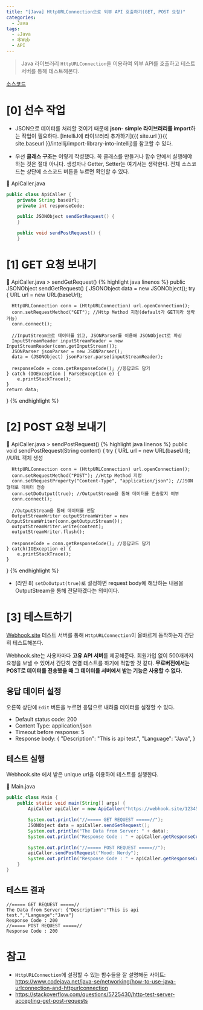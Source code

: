 ```yaml
---
title: "[Java] HttpURLConnection으로 외부 API 호출하기(GET, POST 요청)"
categories:
  - Java
tags:
  - ☕Java
  - 🕸Web
  - API
---
```


> Java 라이브러리 `HttpURLConnection`을 이용하여 외부 API를 호출하고 테스트 서버를 통해 테스트해본다.

<a href="https://github.com/dev-ujin/java-lab/tree/main/api-call" class="btn btn--github"><i class="fab fa-github"></i> 소스코드</a>

# [0] 선수 작업
- JSON으로 데이터를 처리할 것이기 때문에 **json- simple 라이브러리를 import**하는 작업이 필요하다.
[IntelliJ에 라이브러리 추가하기]({{ site.url }}{{ site.baseurl }}/intellij/import-library-into-intellij)를 참고할 수 있다.

- 우선 **클래스 구조**는 이렇게 작성했다. 꼭 클래스를 만들거나 함수 안에서 실행해야하는 것은 절대 아니다. 생성자나 Getter, Setter는 여기서는 생략한다. 전체 소스코드는 상단에 소스코드 버튼을 누르면 확인할 수 있다.

🔽 ApiCaller.java
```java
public class ApiCaller {
    private String baseUrl;
    private int responseCode;

    public JSONObject sendGetRequest() {
    }

    public void sendPostRequest() {
    }
```

# [1] GET 요청 보내기
🔽 ApiCaller.java > sendGetRequest()
{% highlight java linenos %}
public JSONObject sendGetRequest() {
    JSONObject data = new JSONObject();
    try {
      URL url = new URL(baseUrl);

      HttpURLConnection conn = (HttpURLConnection) url.openConnection();
      conn.setRequestMethod("GET"); //Http Method 지정(default가 GET이라 생략가능)
      conn.connect();

      //InputStream으로 데이터를 읽고, JSONParser를 이용해 JSONObject로 파싱
      InputStreamReader inputStreamReader = new InputStreamReader(conn.getInputStream());
      JSONParser jsonParser = new JSONParser();
      data = (JSONObject) jsonParser.parse(inputStreamReader);

      responseCode = conn.getResponseCode(); //응답코드 담기
    } catch (IOException | ParseException e) {
        e.printStackTrace();
    }
    return data;
}
{% endhighlight %}

# [2] POST 요청 보내기
🔽 ApiCaller.java > sendPostRequest()
{% highlight java linenos %}
public void sendPostRequest(String content) {
    try {
      URL url = new URL(baseUrl); //URL 객체 생성

      HttpURLConnection conn = (HttpURLConnection) url.openConnection();
      conn.setRequestMethod("POST"); //Http Method 지정
      conn.setRequestProperty("Content-Type", "application/json"); //JSON 형태로 데이터 전송
      conn.setDoOutput(true); //OutputStream을 통해 데이터를 전송할지 여부
      conn.connect();

      //OutputStream을 통해 데이터를 전달
      OutputStreamWriter outputStreamWriter = new OutputStreamWriter(conn.getOutputStream());
      outputStreamWriter.write(content);
      outputStreamWriter.flush();

      responseCode = conn.getResponseCode(); //응답코드 담기
    } catch(IOException e) {
        e.printStackTrace();
    }
}
{% endhighlight %}
- (라인 8) `setDoOutput(true)`로 설정하면 request body에 해당하는 내용을 OutputStream을 통해 전달하겠다는 의미이다.

# [3] 테스트하기
[Webhook.site](https://webhook.site/) 테스트 서버를 통해 `HttpURLConnection`이 올바르게 동작하는지 간단히 테스트해본다.

Webhook.site는 사용자마다 **고유 API 서버**를 제공해준다. 회원가입 없이 500개까지 요청을 보낼 수 있어서 간단히 연결 테스트를 하기에 적합할 것 같다. **무료버전에서는 POST로 데이터를 전송했을 때 그 데이터를 서버에서 받는 기능은 사용할 수 없다.**

## 응답 데이터 설정
오른쪽 상단에 `Edit` 버튼을 누르면 응답으로 내려줄 데이터를 설정할 수 있다.
- Default status code: 200
- Content Type: application/json
- Timeout before response: 5
- Response body: 
{
  "Description": "This is api test.",
  "Language": "Java",
}

## 테스트 실행
Webhook.site 에서 받은 unique url을 이용하여 테스트를 실행한다.

🔽 Main.java
```java
public class Main {
    public static void main(String[] args) {
        ApiCaller apiCaller = new ApiCaller("https://webhook.site/123456a7-b116-4cd9-951e-0fg2h7di4j56");

        System.out.println("//===== GET REQUEST =====//");
        JSONObject data = apiCaller.sendGetRequest();
        System.out.println("The Data from Server: " + data);
        System.out.println("Response Code : " + apiCaller.getResponseCode());

        System.out.println("//===== POST REQUEST =====//");
        apiCaller.sendPostRequest("Mood: Nerdy");
        System.out.println("Response Code : " + apiCaller.getResponseCode());
    }
}
```

## 테스트 결과
```terminal
//===== GET REQUEST =====//
The Data from Server: {"Description":"This is api test.","Language":"Java"}
Response Code : 200
//===== POST REQUEST =====//
Response Code : 200
```

# 참고
- `HttpURLConnection`에 설정할 수 있는 함수들을 잘 설명해둔 사이트: <https://www.codejava.net/java-se/networking/how-to-use-java-urlconnection-and-httpurlconnection>
- <https://stackoverflow.com/questions/5725430/http-test-server-accepting-get-post-requests>